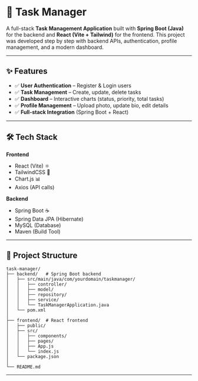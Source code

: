 # 📌 Task Manager

A full-stack **Task Management Application** built with **Spring Boot (Java)** for the backend and **React (Vite + Tailwind)** for the frontend.
This project was developed step by step with backend APIs, authentication, profile management, and a modern dashboard.

---

## ✨ Features

* ✅ **User Authentication** – Register & Login users
* ✅ **Task Management** – Create, update, delete tasks
* ✅ **Dashboard** – Interactive charts (status, priority, total tasks)
* ✅ **Profile Management** – Upload photo, update bio, edit details
* ✅ **Full-stack Integration** (Spring Boot + React)

---

## 🛠 Tech Stack

**Frontend**

* React (Vite) ⚛️
* TailwindCSS 🎨
* Chart.js 📊
* Axios (API calls)

**Backend**

* Spring Boot ☕
* Spring Data JPA (Hibernate)
* MySQL (Database)
* Maven (Build Tool)

---

## 📂 Project Structure

```
task-manager/
├── backend/   # Spring Boot backend
│   ├── src/main/java/com/yourdomain/taskmanager/
│   │   ├── controller/
│   │   ├── model/
│   │   ├── repository/
│   │   ├── service/
│   │   └── TaskManagerApplication.java
│   └── pom.xml
│
├── frontend/  # React frontend
│   ├── public/
│   ├── src/
│   │   ├── components/
│   │   ├── pages/
│   │   ├── App.js
│   │   └── index.js
│   └── package.json
│
└── README.md
```









---
